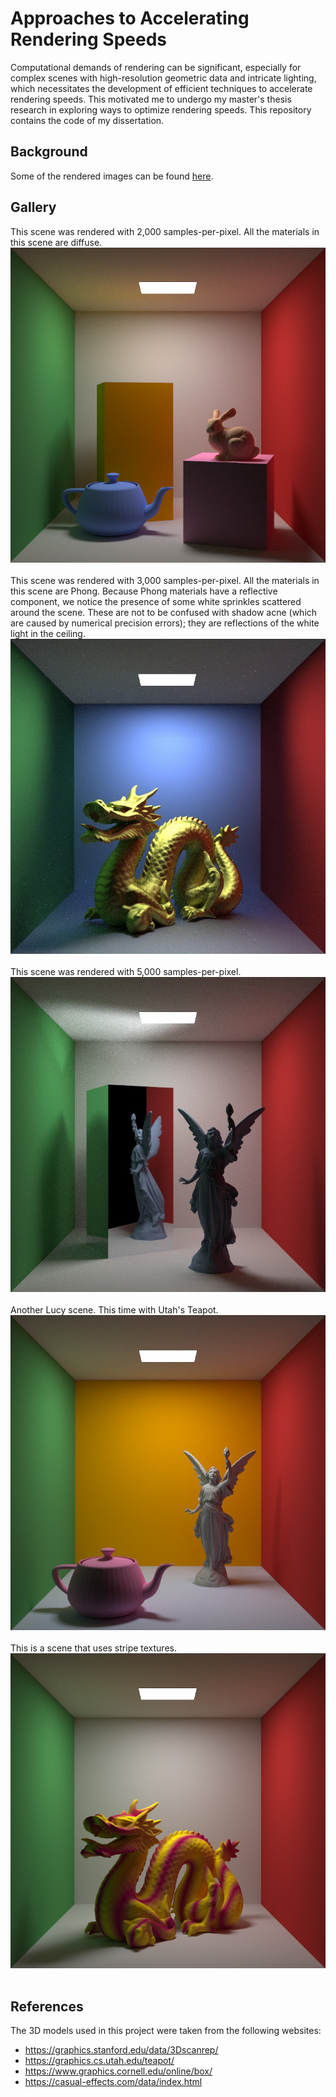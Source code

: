 # Approaches to Accelerating Rendering Speeds
Computational demands of rendering can be significant, especially for complex scenes with high-resolution geometric data and intricate lighting, which necessitates the development of efficient techniques to accelerate rendering speeds. This motivated me to undergo my master's thesis research in exploring ways to optimize rendering speeds. This repository contains the code of my dissertation.
 

## Background
Some of the rendered images can be found [here](Images).<br>

## Gallery

This scene was rendered with 2,000 samples-per-pixel. All the materials in this scene are diffuse.
![Rabbit](Images/Semester%202/a_rabbit_and_a_teapot_inside_a_Cornell_box_2000SPPP.png)</br></br>
This scene was rendered with 3,000 samples-per-pixel. All the materials in this scene are Phong. 
Because Phong materials have a reflective component, we notice the presence of some white sprinkles scattered 
around the scene. These are not to be confused with shadow acne (which are caused by numerical precision errors); 
they are reflections of the white light in the ceiling.
![Phong](Images/Semester%202/Enter-the-Dragon-3000SPP.jpg)</br></br>
This scene was rendered with 5,000 samples-per-pixel.
![Lucy Mirror](Images/Semester%202/Lucy-with-a-Mirror-5000-SPP.jpg)</br></br>
Another Lucy scene. This time with Utah's Teapot.
![Lucy and Teapot](Images/Semester%202/Lucy_and_Utah_Teapot.jpg)</br></br>
This is a scene that uses stripe textures.
![Texture Scene](Images/Semester%202/Texture-Scene-2.png)</br></br>
## References
The 3D models used in this project were taken from the following websites:
- https://graphics.stanford.edu/data/3Dscanrep/
- https://graphics.cs.utah.edu/teapot/
- https://www.graphics.cornell.edu/online/box/
- https://casual-effects.com/data/index.html

